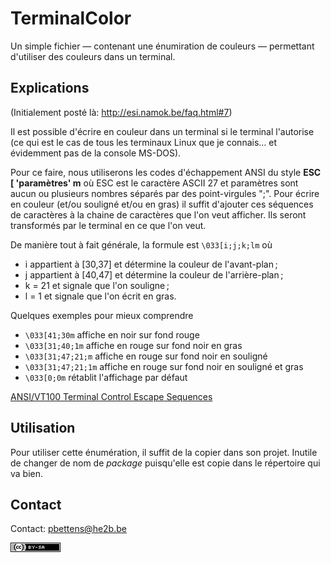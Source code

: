 # TerminalColor

Un simple fichier — contenant une énumiration de couleurs — permettant
d'utiliser des couleurs dans un terminal. 

## Explications

(Initialement posté là: <http://esi.namok.be/faq.html#7>)

Il est possible d'écrire en couleur dans un terminal si le terminal l'autorise
(ce qui est le cas de tous les terminaux Linux que je connais… et
évidemment pas de la console MS-DOS).

Pour ce faire, nous utiliserons les codes d'échappement ANSI du style **ESC
[ 'paramètres' m** où ESC est le caractère ASCII 27 et paramètres sont aucun ou
plusieurs nombres séparés par des point-virgules ";". Pour écrire en couleur
(et/ou souligné et/ou en gras) il suffit d'ajouter ces séquences de caractères
à la chaine de caractères que l'on veut afficher. Ils seront transformés par
le terminal en ce que l'on veut.

De manière tout à fait générale, la formule est `\033[i;j;k;lm` où

* i appartient à [30,37] et détermine la couleur de l'avant-plan ;
* j appartient à [40,47] et détermine la couleur de l'arrière-plan ;
* k = 21 et signale que l'on souligne ;
* l = 1 et signale que l'on écrit en gras.

Quelques exemples pour mieux comprendre

* `\033[41;30m` affiche en noir sur fond rouge
* `\033[31;40;1m` affiche en rouge sur fond noir en gras
* `\033[31;47;21;m` affiche en rouge sur fond noir en souligné
* `\033[31;47;21;1m` affiche en rouge sur fond noir en souligné et gras
* `\033[0;0m` rétablit l'affichage par défaut

[ANSI/VT100 Terminal Control Escape Sequences](http://www.termsys.demon.co.uk/vtansi.htm)

## Utilisation

Pour utiliser cette énumération, il suffit de la copier dans son projet. Inutile de changer de nom de *package* puisqu'elle est copie dans le répertoire qui va bien. 

## Contact

Contact: <pbettens@he2b.be>

![CC-BY-SA](cc-by-sa.png)


